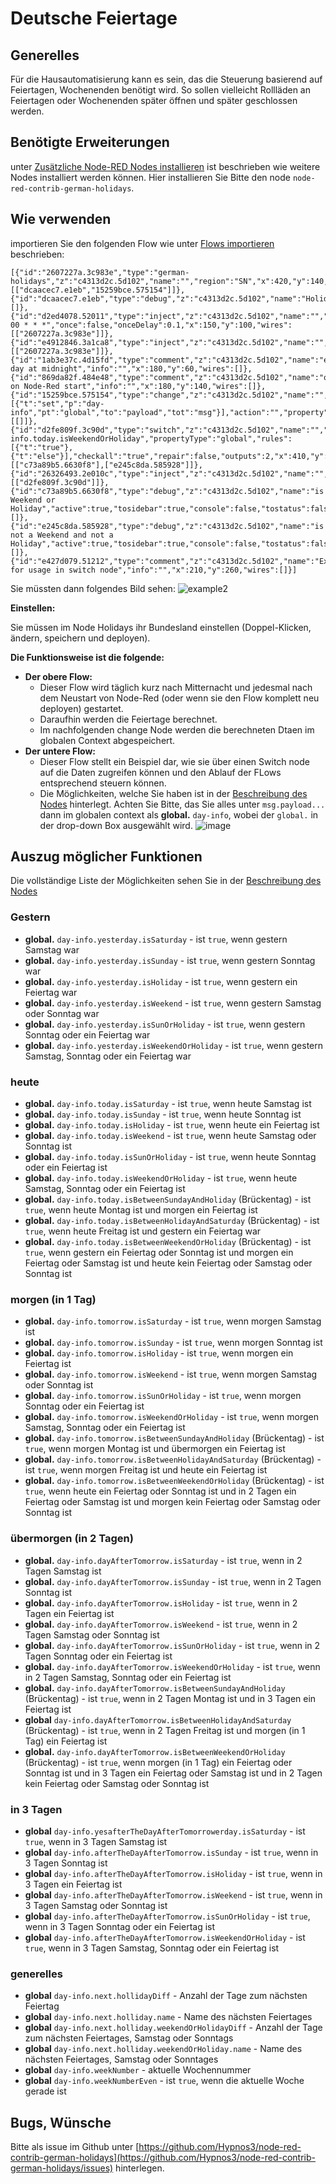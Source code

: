 # Deutsche Feiertage

## Generelles
Für die Hausautomatisierung kann es sein, das die Steuerung basierend auf Feiertagen, Wochenenden benötigt wird. So sollen vielleicht Rollläden an Feiertagen oder Wochenenden später öffnen und später geschlossen werden.

## Benötigte Erweiterungen
unter [Zusätzliche Node-RED Nodes installieren](https://github.com/hobbyquaker/RedMatic/wiki/Node-Installation) ist beschrieben wie weitere Nodes installiert werden können. Hier installieren Sie Bitte den node `node-red-contrib-german-holidays`.

## Wie verwenden

importieren Sie den folgenden Flow wie unter [Flows importieren](https://github.com/hobbyquaker/RedMatic/wiki/Flow-Import) beschrieben:

    [{"id":"2607227a.3c983e","type":"german-holidays","z":"c4313d2c.5d102","name":"","region":"SN","x":420,"y":140,"wires":[["dcaacec7.e1eb","15259bce.575154"]]},{"id":"dcaacec7.e1eb","type":"debug","z":"c4313d2c.5d102","name":"Holidays","active":true,"tosidebar":true,"console":false,"tostatus":false,"complete":"true","x":620,"y":100,"wires":[]},{"id":"d2ed4078.52011","type":"inject","z":"c4313d2c.5d102","name":"","topic":"","payload":"","payloadType":"date","repeat":"","crontab":"05 00 * * *","once":false,"onceDelay":0.1,"x":150,"y":100,"wires":[["2607227a.3c983e"]]},{"id":"e4912846.3a1ca8","type":"inject","z":"c4313d2c.5d102","name":"","topic":"","payload":"","payloadType":"date","repeat":"","crontab":"","once":true,"onceDelay":"1","x":150,"y":180,"wires":[["2607227a.3c983e"]]},{"id":"1ab3e37c.4d15fd","type":"comment","z":"c4313d2c.5d102","name":"every day at midnight","info":"","x":180,"y":60,"wires":[]},{"id":"869da82f.484e48","type":"comment","z":"c4313d2c.5d102","name":"once on Node-Red start","info":"","x":180,"y":140,"wires":[]},{"id":"15259bce.575154","type":"change","z":"c4313d2c.5d102","name":"","rules":[{"t":"set","p":"day-info","pt":"global","to":"payload","tot":"msg"}],"action":"","property":"","from":"","to":"","reg":false,"x":650,"y":180,"wires":[[]]},{"id":"d2fe809f.3c90d","type":"switch","z":"c4313d2c.5d102","name":"","property":"day-info.today.isWeekendOrHoliday","propertyType":"global","rules":[{"t":"true"},{"t":"else"}],"checkall":"true","repair":false,"outputs":2,"x":410,"y":300,"wires":[["c73a89b5.6630f8"],["e245c8da.585928"]]},{"id":"26326493.2e010c","type":"inject","z":"c4313d2c.5d102","name":"","topic":"","payload":"true","payloadType":"bool","repeat":"","crontab":"","once":false,"onceDelay":0.1,"x":150,"y":300,"wires":[["d2fe809f.3c90d"]]},{"id":"c73a89b5.6630f8","type":"debug","z":"c4313d2c.5d102","name":"is Weekend or Holiday","active":true,"tosidebar":true,"console":false,"tostatus":false,"complete":"payload","x":660,"y":300,"wires":[]},{"id":"e245c8da.585928","type":"debug","z":"c4313d2c.5d102","name":"is not a Weekend and not a Holiday","active":true,"tosidebar":true,"console":false,"tostatus":false,"complete":"payload","x":700,"y":360,"wires":[]},{"id":"e427d079.51212","type":"comment","z":"c4313d2c.5d102","name":"Example for usage in switch node","info":"","x":210,"y":260,"wires":[]}]

Sie müssten dann folgendes Bild sehen:
![example2](https://user-images.githubusercontent.com/12692680/47651938-df1a2a00-db84-11e8-8f32-e1f2dfb8c5d9.png)

**Einstellen:**

Sie müssen im Node Holidays ihr Bundesland einstellen (Doppel-Klicken, ändern, speichern und deployen).

**Die Funktionsweise ist die folgende:**
 - **Der obere Flow:**
    - Dieser Flow wird täglich kurz nach Mitternacht und jedesmal nach dem Neustart von Node-Red (oder wenn sie den Flow komplett neu deployen) gestartet.
    - Daraufhin werden die Feiertage berechnet.
    - Im nachfolgenden change Node werden die berechneten Dtaen im globalen Context abgespeichert.
  - **Der untere Flow:**
    - Dieser Flow stellt ein Beispiel dar, wie sie über einen Switch node auf die Daten zugreifen können und den Ablauf der FLows entsprechend steuern können.
    - Die Möglichkeiten, welche Sie haben ist in der [Beschreibung des Nodes](https://www.npmjs.com/package/node-red-contrib-german-holidays) hinterlegt. Achten Sie Bitte, das Sie alles unter `msg.payload...` dann im globalen context als **global.** `day-info`, wobei der `global.` in der drop-down Box ausgewählt wird.
![image](https://user-images.githubusercontent.com/12692680/47652354-f7d70f80-db85-11e8-9212-17330556f675.png)

## Auszug möglicher Funktionen
Die vollständige Liste der Möglichkeiten sehen Sie in der [Beschreibung des Nodes](https://www.npmjs.com/package/node-red-contrib-german-holidays)

### Gestern
* **global.** `day-info.yesterday.isSaturday` - ist `true`, wenn gestern Samstag war
* **global.** `day-info.yesterday.isSunday` - ist `true`, wenn gestern Sonntag war
* **global.** `day-info.yesterday.isHoliday` - ist `true`, wenn gestern ein Feiertag war
* **global.** `day-info.yesterday.isWeekend` - ist `true`, wenn gestern Samstag oder Sonntag war
* **global.** `day-info.yesterday.isSunOrHoliday` - ist `true`, wenn gestern Sonntag oder ein Feiertag war
* **global.** `day-info.yesterday.isWeekendOrHoliday` - ist `true`, wenn gestern Samstag, Sonntag oder ein Feiertag war

### heute
* **global.** `day-info.today.isSaturday` - ist `true`, wenn heute Samstag ist
* **global.** `day-info.today.isSunday` - ist `true`, wenn heute Sonntag ist
* **global.** `day-info.today.isHoliday` - ist `true`, wenn heute ein Feiertag ist
* **global.** `day-info.today.isWeekend` - ist `true`, wenn heute Samstag oder Sonntag ist
* **global.** `day-info.today.isSunOrHoliday` - ist `true`, wenn heute Sonntag oder ein Feiertag ist
* **global.** `day-info.today.isWeekendOrHoliday` - ist `true`, wenn heute Samstag, Sonntag oder ein Feiertag ist
* **global.** `day-info.today.isBetweenSundayAndHoliday` (Brückentag) - ist `true`, wenn heute Montag ist und morgen ein Feiertag ist
* **global.** `day-info.today.isBetweenHolidayAndSaturday` (Brückentag) - ist `true`, wenn heute Freitag ist und gestern ein Feiertag war
* **global.** `day-info.today.isBetweenWeekendOrHoliday` (Brückentag) - ist `true`, wenn gestern ein Feiertag oder Sonntag ist und morgen ein Feiertag oder Samstag ist und heute kein Feiertag oder Samstag oder Sonntag ist

### morgen (in 1 Tag)
* **global.** `day-info.tomorrow.isSaturday` - ist `true`, wenn morgen Samstag ist
* **global.** `day-info.tomorrow.isSunday` - ist `true`, wenn morgen Sonntag ist
* **global.** `day-info.tomorrow.isHoliday` - ist `true`, wenn morgen ein Feiertag ist
* **global.** `day-info.tomorrow.isWeekend` - ist `true`, wenn morgen Samstag oder Sonntag ist
* **global.** `day-info.tomorrow.isSunOrHoliday` - ist `true`, wenn morgen Sonntag oder ein Feiertag ist
* **global.** `day-info.tomorrow.isWeekendOrHoliday` - ist `true`, wenn morgen Samstag, Sonntag oder ein Feiertag ist
* **global.** `day-info.tomorrow.isBetweenSundayAndHoliday` (Brückentag) - ist `true`, wenn morgen Montag ist und übermorgen ein Feiertag ist
* **global.** `day-info.tomorrow.isBetweenHolidayAndSaturday` (Brückentag) - ist `true`, wenn morgen Freitag ist und heute ein Feiertag ist
* **global.** `day-info.tomorrow.isBetweenWeekendOrHoliday` (Brückentag) - ist `true`, wenn heute ein Feiertag oder Sonntag ist und in 2 Tagen ein Feiertag oder Samstag ist und morgen kein Feiertag oder Samstag oder Sonntag ist

### übermorgen (in 2 Tagen)
* **global.** `day-info.dayAfterTomorrow.isSaturday` - ist `true`, wenn in 2 Tagen Samstag ist
* **global.** `day-info.dayAfterTomorrow.isSunday` - ist `true`, wenn in 2 Tagen Sonntag ist
* **global.** `day-info.dayAfterTomorrow.isHoliday` - ist `true`, wenn in 2 Tagen ein Feiertag ist
* **global.** `day-info.dayAfterTomorrow.isWeekend` - ist `true`, wenn in 2 Tagen Samstag oder Sonntag ist
* **global.** `day-info.dayAfterTomorrow.isSunOrHoliday` - ist `true`, wenn in 2 Tagen Sonntag oder ein Feiertag ist
* **global.** `day-info.dayAfterTomorrow.isWeekendOrHoliday` - ist `true`, wenn in 2 Tagen Samstag, Sonntag oder ein Feiertag ist
* **global.** `day-info.dayAfterTomorrow.isBetweenSundayAndHoliday` (Brückentag) - ist `true`, wenn in 2 Tagen Montag ist und in 3 Tagen ein Feiertag ist
* **global** `day-info.dayAfterTomorrow.isBetweenHolidayAndSaturday` (Brückentag) - ist `true`, wenn in 2 Tagen Freitag ist und morgen (in 1 Tag) ein Feiertag ist
* **global.** `day-info.dayAfterTomorrow.isBetweenWeekendOrHoliday` (Brückentag) - ist `true`, wenn morgen (in 1 Tag) ein Feiertag oder Sonntag ist und in 3 Tagen ein Feiertag oder Samstag ist und in 2 Tagen kein Feiertag oder Samstag oder Sonntag ist

### in 3 Tagen
* **global** `day-info.yesafterTheDayAfterTomorrowerday.isSaturday` - ist `true`, wenn in 3 Tagen Samstag ist
* **global** `day-info.afterTheDayAfterTomorrow.isSunday` - ist `true`, wenn in 3 Tagen Sonntag ist
* **global** `day-info.afterTheDayAfterTomorrow.isHoliday` - ist `true`, wenn in 3 Tagen ein Feiertag ist
* **global** `day-info.afterTheDayAfterTomorrow.isWeekend` - ist `true`, wenn in 3 Tagen Samstag oder Sonntag ist
* **global** `day-info.afterTheDayAfterTomorrow.isSunOrHoliday` - ist `true`, wenn in 3 Tagen Sonntag oder ein Feiertag ist
* **global** `day-info.afterTheDayAfterTomorrow.isWeekendOrHoliday` - ist `true`, wenn in 3 Tagen Samstag, Sonntag oder ein Feiertag ist

### generelles
* **global** `day-info.next.hollidayDiff` - Anzahl der Tage zum nächsten Feiertag
* **global** `day-info.next.holliday.name` - Name des nächsten Feiertages
* **global** `day-info.next.holliday.weekendOrHolidayDiff` - Anzahl der Tage zum nächsten Feiertages, Samstag oder Sonntags
* **global** `day-info.next.holliday.weekendOrHoliday.name` - Name des nächsten Feiertages, Samstag oder Sonntages
* **global** `day-info.weekNumber` - aktuelle Wochennummer
* **global** `day-info.weekNumberEven` - ist `true`, wenn die aktuelle Woche gerade ist

## Bugs, Wünsche
Bitte als issue im Github unter [https://github.com/Hypnos3/node-red-contrib-german-holidays](https://github.com/Hypnos3/node-red-contrib-german-holidays/issues) hinterlegen.
